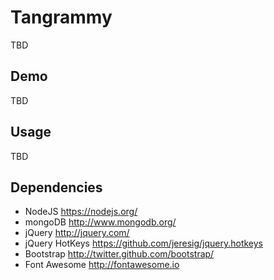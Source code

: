Tangrammy
===================
TBD

Demo
-----------
TBD

Usage
-----------
TBD


Dependencies
------------
* NodeJS https://nodejs.org/
* mongoDB http://www.mongodb.org/
* jQuery http://jquery.com/
* jQuery HotKeys https://github.com/jeresig/jquery.hotkeys
* Bootstrap http://twitter.github.com/bootstrap/
* Font Awesome http://fontawesome.io

